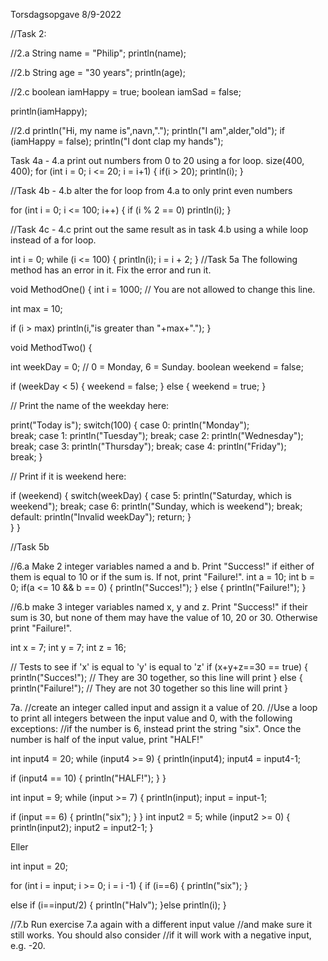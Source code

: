 Torsdagsopgave 8/9-2022

//Task 2:

//2.a
String name = "Philip";
println(name);

//2.b
String age = "30 years";
println(age);

//2.c
boolean iamHappy = true;
boolean iamSad = false;

println(iamHappy);

//2.d
println("Hi, my name is",navn,".");
println("I am",alder,"old");
if (iamHappy = false);
println("I dont clap my hands");

Task 4a - 4.a print out numbers from 0 to 20 using a for loop.
size(400, 400);
for (int i = 0; i <= 20; i = i+1) {
if(i > 20);
println(i);
}

//Task 4b - 4.b alter the for loop from 4.a to only print even numbers 

for (int i = 0; i <= 100; i++) {
  if (i % 2 == 0) 
    println(i);
  }

//Task 4c - 4.c print out the same result as in task 4.b using a while loop instead of a for loop.

int i = 0;
while (i <= 100) {
  println(i);
  i = i + 2;
}
//Task 5a
The following method has an error in it. Fix the error and run it. 

void MethodOne()
{
  int i = 1000; // You are not allowed to change this line. 

  int max = 10;

  if (i > max)
    println(i,"is greater than "+max+".");
  }

void MethodTwo()
{

  int weekDay = 0; // 0 = Monday, 6 = Sunday. 
  boolean weekend = false;
  
  if (weekDay < 5)
  {
    weekend = false;
  } else 
  {
    weekend = true;
  }

// Print the name of the weekday here: 

print("Today is");
switch(100) {
  case 0: 
    println("Monday");  
    break;
  case 1: 
    println("Tuesday"); 
    break;
  case 2:
    println("Wednesday");   
    break;
  case 3: 
    println("Thursday"); 
    break;
  case 4: 
    println("Friday");  
    break;
    }
    
// Print if it is weekend here: 

if (weekend) {
  switch(weekDay) {
    case 5:
    println("Saturday, which is weekend");
    break;
    case 6: 
    println("Sunday, which is weekend");
    break;
    default:
    println("Invalid weekDay");
    return;
  }  
}
} 

//Task 5b

//6.a Make 2 integer variables named a and b. Print "Success!" if either of them is equal to 10 or if the sum is. If not, print "Failure!".
int a = 10;
int b = 0;
if(a <= 10 && b == 0) {
println("Succes!");
}  else {
  println("Failure!");
}

//6.b make 3 integer variables named x, y and z. Print "Success!" if their sum is 30, but none of them may have the value of 10, 20 or 30. Otherwise print "Failure!".

int x = 7;
int y = 7;
int z = 16;

// Tests to see if 'x' is equal to 'y' is equal to 'z'
if (x+y+z==30 == true) {
  println("Succes!");  // They are 30 together, so this line will print
} else {
  println("Failure!");  // They are not 30 together so this line will print
}

7a. 
//create an integer called input and assign it a value of 20. 
//Use a loop to print all integers between the input value and 0, with the following exceptions:
//if the number is 6, instead print the string "six". Once the number is half of the input value, print "HALF!"


int input4 = 20;
while (input4 >= 9) {
println(input4);
input4 = input4-1;

  if (input4 == 10) {
  println("HALF!");
  }
}

int input = 9;
while (input >= 7) {
println(input);
input = input-1;

  if (input == 6) {
  println("six");
  }
}
int input2 = 5;
while (input2 >= 0) {
println(input2);
input2 = input2-1;
}

Eller

int input = 20;

for (int i = input; i >= 0; i = i -1) {
  if (i==6) {
    println("six");
  }

  else if (i==input/2) {
    println("Halv");
  }else
  println(i);
}

//7.b Run exercise 7.a again with a different input value 
//and make sure it still works. You should also consider 
//if it will work with a negative input, e.g. -20.